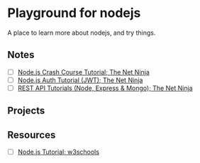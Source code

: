 # Playground for nodejs

A place to learn more about nodejs, and try things.

## Notes

- [ ] [Node.js Crash Course Tutorial; The Net Ninja](notes/nodejs-crash-course-tutorial--the-net-ninja.md)
- [ ] [Node.js Auth Tutorial (JWT); The Net Ninja](notes/node-auth-tutorial-jwt--the-net-ninja.md)
- [ ] [REST API Tutorials (Node, Express & Mongo); The Net Ninja](notes/rest-api-tutorials-node-express-&-mongo--the-net-ninja.md)

## Projects

## Resources

- [ ] [Node.js Tutorial; w3schools](https://www.w3schools.com/nodejs/)
